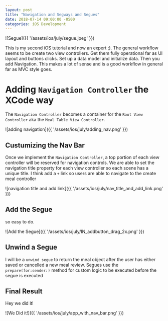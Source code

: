 ```yaml
---
layout: post
title: "Navigation and Segways and Segues"
date: 2018-07-14 09:00:00 -0500
categories: iOS Development 
---
```


![Segue]({{ '/assets/ios/july/segue.jpeg' }})

This is my second iOS tutorial and now an expert ;). The general workflow seems to be create two view controllers. Get them fully operational far as UI layout and buttons clicks. Set up a data model and initialize data. Then you add Navigation. This makes a lot of sense and is a good workflow in general far as MVC style goes. 

# Adding `Navigation Controller` the XCode way
The `Navigation Controller` becomes a container for the `Root View Controller` aka the `Meal Table View Controller`. 

![adding navigation]({{ '/assets/ios/july/adding_nav.png' }})


## Custumizing the Nav Bar
Once we implement the `Navigation Controller`, a top portion of each view controller will be reserved for navigation controls. We are able to set the navigation title property for each view controller so each scene has a unique title. I think add a `+` link so users are able to navigate to the create meal controller

![navigation title and add link]({{ '/assets/ios/july/nav_title_and_add_link.png' }})


## Add the Segue
so easy to do.

![Add the Segue]({{ '/assets/ios/july/IN_addbutton_drag_2x.png' }})

## Unwind a Segue
I will be a `unwind segue` to return the meal object after the user has either saved or cancelled a new meal review. Segues use the `prepare(for:sender:)` method for custom logic to be executed before the segue is executed 

## Final Result
Hey we did it!

![We Did it!]({{ '/assets/ios/july/app_with_nav_bar.png' }})

